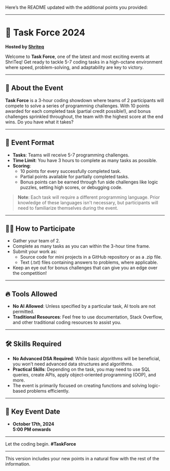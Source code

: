 Here’s the README updated with the additional points you provided:

---

# 🚀 Task Force 2024  
**Hosted by [Shriteq](https://shriteq.org/)**

Welcome to **Task Force**, one of the latest and most exciting events at ShriTeq! Get ready to tackle 5-7 coding tasks in a high-octane environment where speed, problem-solving, and adaptability are key to victory.

---

## 🌟 About the Event  
**Task Force** is a 3-hour coding showdown where teams of 2 participants will compete to solve a series of programming challenges. With 10 points awarded for each completed task (partial credit possible!), and bonus challenges sprinkled throughout, the team with the highest score at the end wins. Do you have what it takes?

---

## 💼 Event Format  
- **Tasks**: Teams will receive 5-7 programming challenges.
- **Time Limit**: You have 3 hours to complete as many tasks as possible.
- **Scoring**:  
  - 10 points for every successfully completed task.  
  - Partial points available for partially completed tasks.  
  - Bonus points can be earned through fun side challenges like logic puzzles, setting high scores, or debugging code.
  
> **Note**: Each task will require a different programming language. Prior knowledge of these languages isn't necessary, but participants will need to familiarize themselves during the event.

---

## 🧑‍💻 How to Participate 
- Gather your team of 2.
- Complete as many tasks as you can within the 3-hour time frame.
- Submit your work as:
  - Source code for mini projects in a GitHub repository or as a .zip file.
  - Text (.txt) files containing answers to problems, where applicable.
- Keep an eye out for bonus challenges that can give you an edge over the competition!

---

## 🔥 Tools Allowed 
- **No AI Allowed**: Unless specified by a particular task, AI tools are not permitted.
- **Traditional Resources**: Feel free to use documentation, Stack Overflow, and other traditional coding resources to assist you.

---

## 🛠 Skills Required  
- **No Advanced DSA Required**: While basic algorithms will be beneficial, you won’t need advanced data structures and algorithms.
- **Practical Skills**: Depending on the task, you may need to use SQL queries, create APIs, apply object-oriented programming (OOP), and more.
- The event is primarily focused on creating functions and solving logic-based problems efficiently.

---

## 📅 Key Event Date  
- **October 17th, 2024**  
  **5:00 PM onwards**

---

Let the coding begin. **#TaskForce**

---

This version includes your new points in a natural flow with the rest of the information.
